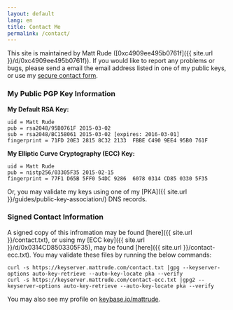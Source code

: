 ```yaml
---
layout: default
lang: en
title: Contact Me
permalink: /contact/
---
```


This site is maintained by Matt Rude ([0xc4909ee495b0761f]({{ site.url }}/d/0xc4909ee495b0761f)). If you would like to report any problems or bugs, please send a email the email address listed in one of my public keys, or use my <a href="#" onclick="javascript:window.open('https://encrypt.to/matt', '_blank', 'toolbar=no, scrollbars=no, resizable=yes, width=800, height=600');">secure contact form</a>.

### My Public PGP Key Information

**My Default RSA Key:**

    uid = Matt Rude
    pub = rsa2048/95B0761F 2015-03-02
    sub = rsa2048/BC158061 2015-03-02 [expires: 2016-03-01]
    fingerprint = 71FD 20E3 2815 8C32 2133  FBBE C490 9EE4 95B0 761F

**My Elliptic Curve Cryptography (ECC) Key:**

    uid = Matt Rude
    pub = nistp256/03305F35 2015-02-15
    fingerprint = 77F1 D65B 5FF0 54DC 9286  6078 0314 CD85 0330 5F35

Or, you may validate my keys using one of my [PKA]({{ site.url }}/guides/public-key-association/) DNS records.

### Signed Contact Information

A signed copy of this infromation may be found [here]({{ site.url }}/contact.txt), or using my [ECC key]({{ site.url }}/d/0x0314CD8503305F35), may be found [here]({{ site.url }}/contact-ecc.txt). You may validate these files by running the below commands:

    curl -s https://keyserver.mattrude.com/contact.txt |gpg --keyserver-options auto-key-retrieve --auto-key-locate pka --verify
    curl -s https://keyserver.mattrude.com/contact-ecc.txt |gpg2 --keyserver-options auto-key-retrieve --auto-key-locate pka --verify

You may also see my profile on [keybase.io/mattrude](https://keybase.io/mattrude).

<!--
## Secure Contact Form

<iframe height="600" width="100%" frameborder="0" src="https://encrypt.to/matt"></iframe>
-->

